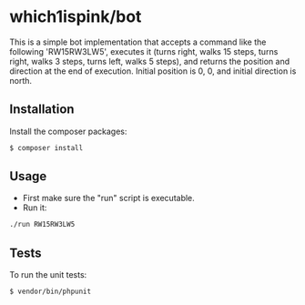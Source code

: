 # which1ispink/bot

This is a simple bot implementation that accepts a command like the following 
'RW15RW3LW5', executes it (turns right, walks 15 steps, turns right, 
walks 3 steps, turns left, walks 5 steps), and returns the position and 
direction at the end of execution. Initial position is 0, 0, and initial 
direction is north.

## Installation

Install the composer packages:

```bash
$ composer install
```

## Usage

- First make sure the "run" script is executable.
- Run it:

```bash
./run RW15RW3LW5
```

## Tests

To run the unit tests:

```bash
$ vendor/bin/phpunit
```
